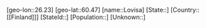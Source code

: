 ﻿---
location: [60.47,26.23]
mapzoom: [7,12] 
mapmarker: city 
type: City
tags:
- geo/City


SpocWebEntityId: 32111
isDeleted: false
confidential: public

---
[geo-lon::26.23]
[geo-lat::60.47]
[name::Lovisa]
[State::]
[Country::[[Finland]]]
[StateId::]
[Population::]
[Unknown::]

